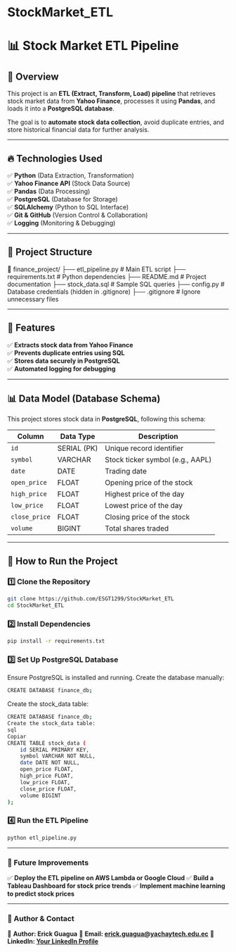 # StockMarket_ETL

# 📊 Stock Market ETL Pipeline

## 🚀 Overview
This project is an **ETL (Extract, Transform, Load) pipeline** that retrieves stock market data from **Yahoo Finance**, processes it using **Pandas**, and loads it into a **PostgreSQL database**.

The goal is to **automate stock data collection**, avoid duplicate entries, and store historical financial data for further analysis.

---

## 🔥 Technologies Used
✅ **Python** (Data Extraction, Transformation)  
✅ **Yahoo Finance API** (Stock Data Source)  
✅ **Pandas** (Data Processing)  
✅ **PostgreSQL** (Database for Storage)  
✅ **SQLAlchemy** (Python to SQL Interface)  
✅ **Git & GitHub** (Version Control & Collaboration)  
✅ **Logging** (Monitoring & Debugging)

---

## 📂 Project Structure
📁 finance_project/ 
├── etl_pipeline.py # Main ETL script 
├── requirements.txt # Python dependencies 
├── README.md # Project documentation 
├── stock_data.sql # Sample SQL queries 
├── config.py # Database credentials (hidden in .gitignore) 
├── .gitignore # Ignore unnecessary files


---

## 📌 Features
✅ **Extracts stock data from Yahoo Finance**  
✅ **Prevents duplicate entries using SQL**  
✅ **Stores data securely in PostgreSQL**  
✅ **Automated logging for debugging**  

---

## 📊 Data Model (Database Schema)
This project stores stock data in **PostgreSQL**, following this schema:

| Column        | Data Type  | Description                          |
|--------------|------------|--------------------------------------|
| `id`        | SERIAL (PK) | Unique record identifier            |
| `symbol`    | VARCHAR     | Stock ticker symbol (e.g., AAPL)    |
| `date`      | DATE        | Trading date                        |
| `open_price` | FLOAT      | Opening price of the stock          |
| `high_price` | FLOAT      | Highest price of the day            |
| `low_price`  | FLOAT      | Lowest price of the day             |
| `close_price`| FLOAT      | Closing price of the stock          |
| `volume`    | BIGINT      | Total shares traded                 |

---

## 🚀 How to Run the Project

### **1️⃣ Clone the Repository**
```sh
git clone https://github.com/ESGT1299/StockMarket_ETL
cd StockMarket_ETL
```

### **2️⃣ Install Dependencies**
```sh
pip install -r requirements.txt
```

### **3️⃣ Set Up PostgreSQL Database**
Ensure PostgreSQL is installed and running.
Create the database manually:   
```sh
CREATE DATABASE finance_db;
``` 
Create the stock_data table:
```sh
CREATE DATABASE finance_db;
Create the stock_data table:
sql
Copiar
CREATE TABLE stock_data (
    id SERIAL PRIMARY KEY,
    symbol VARCHAR NOT NULL,
    date DATE NOT NULL,
    open_price FLOAT,
    high_price FLOAT,
    low_price FLOAT,
    close_price FLOAT,
    volume BIGINT
);
```
### **4️⃣ Run the ETL Pipeline**
```sh
python etl_pipeline.py
```
---

### 🔮 Future Improvements
✅ **Deploy the ETL pipeline on AWS Lambda or Google Cloud**
✅ **Build a Tableau Dashboard for stock price trends**
✅ **Implement machine learning to predict stock prices**

---

### 📢 Author & Contact
📌 **Author: Erick Guagua**
📧 **Email: erick.guagua@yachaytech.edu.ec**
🔗 **LinkedIn: [Your LinkedIn Profile](https://www.linkedin.com/in/erick-guagua-14b143214/)**
